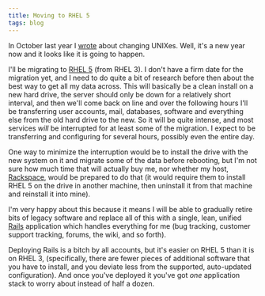 ```yaml
---
title: Moving to RHEL 5
tags: blog
---
```


In October last year I [wrote](http://wincent.dev/a/about/wincent/weblog/archives/2007/10/thinking_about.php) about changing UNIXes. Well, it's a new year now and it looks like it is going to happen.

I'll be migrating to [RHEL 5](http://wincent.dev/wiki/RHEL%205) (from RHEL 3). I don't have a firm date for the migration yet, and I need to do quite a bit of research before then about the best way to get all my data across. This will basically be a clean install on a new hard drive, the server should only be down for a relatively short interval, and then we'll come back on line and over the following hours I'll be transferring user accounts, mail, databases, software and everything else from the old hard drive to the new. So it will be quite intense, and most services _will_ be interrupted for at least some of the migration. I expect to be transferring and configuring for several hours, possibly even the entire day.

One way to minimize the interruption would be to install the drive with the new system on it and migrate some of the data before rebooting, but I'm not sure how much time that will actually buy me, nor whether my host, [Rackspace](http://service.bfast.com/bfast/click?bfmid=30735717&siteid=41506187&bfpage=hosting_headaches), would be prepared to do that (it would require them to install RHEL 5 on the drive in another machine, then uninstall it from that machine and reinstall it into mine).

I'm very happy about this because it means I will be able to gradually retire bits of legacy software and replace all of this with a single, lean, unified [Rails](http://wincent.dev/wiki/Rails) application which handles everything for me (bug tracking, customer support tracking, forums, the wiki, and so forth).

Deploying Rails is a bitch by all accounts, but it's easier on RHEL 5 than it is on RHEL 3, (specifically, there are fewer pieces of additional software that you have to install, and you deviate less from the supported, auto-updated configuration). And once you've deployed it you've got _one_ application stack to worry about instead of half a dozen.
